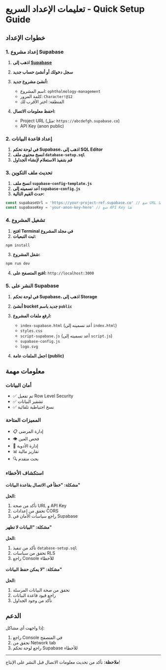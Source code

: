 # تعليمات الإعداد السريع - Quick Setup Guide

## خطوات الإعداد

### 1. إعداد مشروع Supabase

1. **اذهب إلى [Supabase](https://supabase.com)**
2. **سجل دخولك أو أنشئ حساب جديد**
3. **أنشئ مشروع جديد:**
   - اسم المشروع: `ophthalmology-management`
   - كلمة المرور: `Character!@12`
   - المنطقة: اختر الأقرب لك

4. **احفظ معلومات الاتصال:**
   - Project URL (مثل: `https://abcdefgh.supabase.co`)
   - API Key (anon public)

### 2. إعداد قاعدة البيانات

1. **في لوحة تحكم Supabase، اذهب إلى SQL Editor**
2. **انسخ محتوى ملف `database-setup.sql`**
3. **قم بتنفيذ الاستعلام لإنشاء الجداول**

### 3. تحديث ملف التكوين

1. **انسخ ملف `supabase-config-template.js`**
2. **أعد تسميته إلى `supabase-config.js`**
3. **حدث القيم التالية:**

```javascript
const supabaseUrl = 'https://your-project-ref.supabase.co' // ضع URL مشروعك هنا
const supabaseKey = 'your-anon-key-here' // ضع API Key هنا
```

### 4. تشغيل المشروع

1. **افتح Terminal في مجلد المشروع**
2. **ثبت التبعيات:**
```bash
npm install
```

3. **شغل المشروع:**
```bash
npm run dev
```

4. **افتح المتصفح على:** `http://localhost:3000`

### 5. النشر على Supabase

1. **في لوحة تحكم Supabase، اذهب إلى Storage**
2. **أنشئ bucket جديد باسم `public`**
3. **ارفع ملفات المشروع:**
   - `index-supabase.html` (أعد تسميته إلى `index.html`)
   - `styles.css`
   - `script-supabase.js` (أعد تسميته إلى `script.js`)
   - `supabase-config.js`
   - `logo.svg`

4. **اجعل الملفات عامة (public)**

## معلومات مهمة

### أمان البيانات
- ✅ تم تفعيل Row Level Security
- ✅ تشفير البيانات
- ✅ نسخ احتياطية تلقائية

### المميزات المتاحة
- 📋 إدارة المرضى
- 👁️ فحص العين
- 💊 إدارة الأدوية
- 📊 تقارير مالية
- 🔍 بحث متقدم

### استكشاف الأخطاء

#### مشكلة: "خطأ في الاتصال بقاعدة البيانات"
**الحل:**
1. تأكد من صحة URL و API Key
2. تحقق من إعدادات CORS
3. راجع سياسات الأمان في Supabase

#### مشكلة: "البيانات لا تظهر"
**الحل:**
1. تأكد من تنفيذ `database-setup.sql`
2. تحقق من سياسات RLS
3. راجع Console للأخطاء

#### مشكلة: "لا يمكن حفظ البيانات"
**الحل:**
1. تحقق من صحة البيانات المرسلة
2. راجع قيود قاعدة البيانات
3. تأكد من وجود الجداول

## الدعم

إذا واجهت أي مشاكل:
1. راجع Console في المتصفح
2. تحقق من Network tab
3. راجع لوحة تحكم Supabase للأخطاء

---

**ملاحظة:** تأكد من تحديث معلومات الاتصال قبل النشر على الإنتاج!
